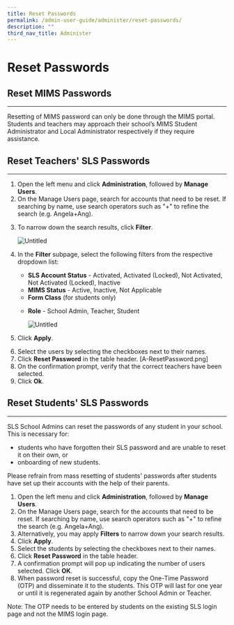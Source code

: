 ```yaml
---
title: Reset Passwords
permalink: /admin-user-guide/administer/reset-passwords/
description: ""
third_nav_title: Administer
---
```

<h1 id="reset-passwords">Reset Passwords</h1>
<h2 id="reset-mims-passwords-">Reset <strong>MIMS Passwords</strong></h2>
<hr>
<p>Resetting of MIMS password can only be done through the MIMS portal. Students and teachers may approach their school’s MIMS Student Administrator and Local Administrator respectively if they require assistance.</p>
<h2 id="-reset-teachers-sls-passwords-"><strong>Reset Teachers' SLS Passwords</strong></h2>
<hr>
<ol>
<li>Open the left menu and click <strong>Administration</strong>, followed by <strong>Manage Users</strong>.</li>
<li>On the Manage Users page, search for accounts that need to be reset. If searching by name, use search operators such as "+" to refine the search (e.g. Angela+Ang).</li>
<li><p>To narrow down the search results, click <strong>Filter</strong>. </p>
<p> <img alt="Untitled" src="https://s3-us-west-2.amazonaws.com/secure.notion-static.com/064752e6-9dc5-4d13-8b25-e1d6f4a3d430/Untitled.png"></p>
</li>
<li><p>In the <strong>Filter</strong> subpage, select the following filters from the respective dropdown list:</p>
<ul>
<li><strong>SLS Account Status</strong> - Activated, Activated (Locked), Not Activated, Not Activated (Locked), Inactive</li>
<li><strong>MIMS Status</strong> - Active, Inactive, Not Applicable</li>
<li><strong>Form Class</strong> (for students only)</li>
<li><p><strong>Role</strong> - School Admin, Teacher, Student</p>
<p><img alt="Untitled" src="https://s3-us-west-2.amazonaws.com/secure.notion-static.com/90753c21-193f-414b-9a2d-ccb68abc09b0/Untitled.png"></p>
</li>
</ul>
</li>
<li><p>Click <strong>Apply</strong>.</p>
</li>
<li>Select the users by selecting the checkboxes next to their names.</li>
<li>Click <strong>Reset Password</strong> in the table header. [A-ResetPassword.png]</li>
<li>On the confirmation prompt, verify that the correct teachers have been selected.</li>
<li>Click <strong>Ok</strong>.</li>
</ol>
<h2 id="-reset-students-sls-passwords-"><strong>Reset Students' SLS Passwords</strong></h2>
<hr>
<p>SLS School Admins can reset the passwords of any student in your school. This is necessary for:</p>
<ul>
<li>students who have forgotten their SLS password and are unable to reset it on their own, or</li>
<li>onboarding of new students.</li>
</ul>
<p>Please refrain from mass resetting of students' passwords after students have set up their accounts with the help of their parents.</p>
<ol>
<li>Open the left menu and click <strong>Administration</strong>, followed by <strong>Manage Users</strong>.</li>
<li>On the Manage Users page, search for the accounts that need to be reset. If searching by name, use search operators such as "+" to refine the search (e.g. Angela+Ang).</li>
<li>Alternatively, you may apply <strong>Filters</strong> to narrow down your search results.</li>
<li>Click <strong>Apply</strong>.</li>
<li>Select the students by selecting the checkboxes next to their names. </li>
<li>Click <strong>Reset Password</strong> in the table header.</li>
<li>A confirmation prompt will pop up indicating the number of users selected. Click <strong>OK</strong>.</li>
<li>When password reset is successful, copy the One-Time Password (OTP) and disseminate it to the students. This OTP will last for one year or until it is regenerated again by another School Admin or Teacher.</li>
</ol>
<p>Note: The OTP needs to be entered by students on the existing SLS login page and not the MIMS login page.</p>
